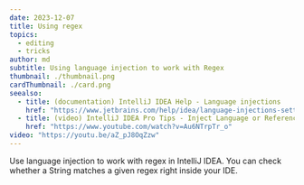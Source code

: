 ```yaml
---
date: 2023-12-07
title: Using regex
topics:
  - editing
  - tricks
author: md
subtitle: Using language injection to work with Regex
thumbnail: ./thumbnail.png
cardThumbnail: ./card.png
seealso:
  - title: (documentation) IntelliJ IDEA Help - Language injections
    href: "https://www.jetbrains.com/help/idea/language-injections-settings.html"
  - title: (video) IntelliJ IDEA Pro Tips - Inject Language or Reference
    href: "https://www.youtube.com/watch?v=Au6NTrpTr_o"
video: "https://youtu.be/aZ_pJ8OqZzw"
---
```


Use language injection to work with regex in IntelliJ IDEA. You can check whether a String matches a given regex right inside your IDE.
